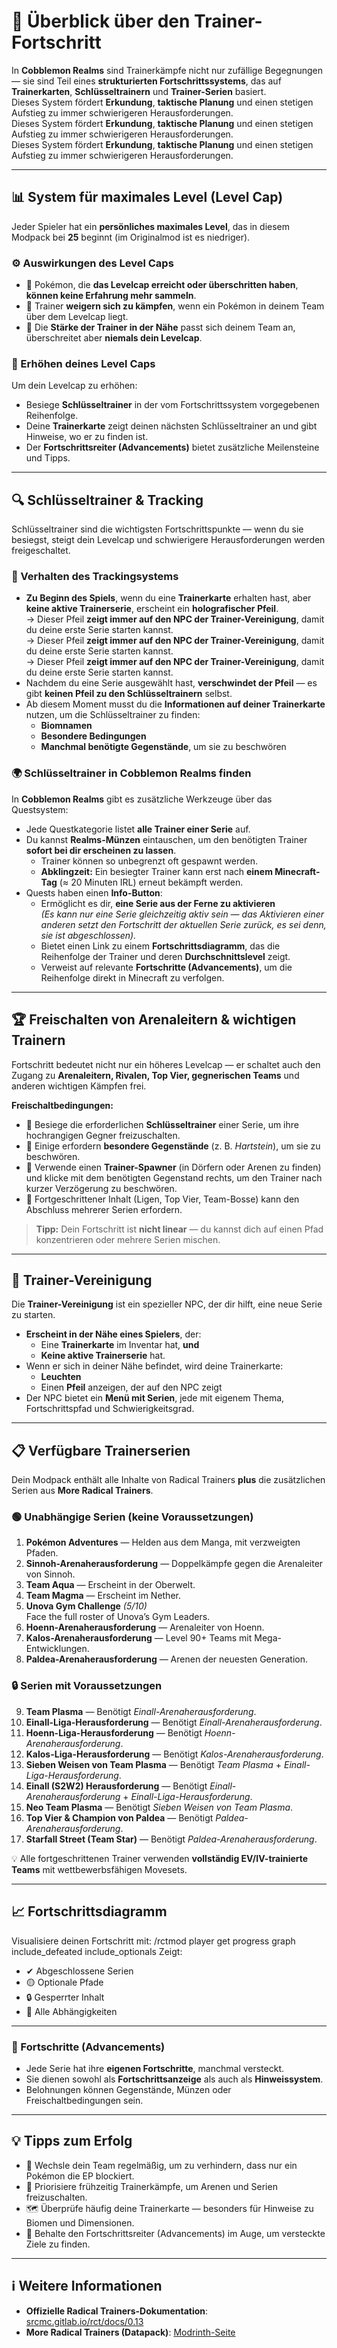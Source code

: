 # 🧗 Überblick über den Trainer-Fortschritt

In **Cobblemon Realms** sind Trainerkämpfe nicht nur zufällige Begegnungen — sie sind Teil eines **strukturierten Fortschrittssystems**, das auf **Trainerkarten**, **Schlüsseltrainern** und **Trainer-Serien** basiert.\
Dieses System fördert **Erkundung**, **taktische Planung** und einen stetigen Aufstieg zu immer schwierigeren Herausforderungen.\
Dieses System fördert **Erkundung**, **taktische Planung** und einen stetigen Aufstieg zu immer schwierigeren Herausforderungen.\
Dieses System fördert **Erkundung**, **taktische Planung** und einen stetigen Aufstieg zu immer schwierigeren Herausforderungen.

---

## 📊 System für maximales Level (Level Cap)

Jeder Spieler hat ein **persönliches maximales Level**, das in diesem Modpack bei **25** beginnt (im Originalmod ist es niedriger).

### ⚙️ Auswirkungen des Level Caps

- 🛑 Pokémon, die **das Levelcap erreicht oder überschritten haben**, **können keine Erfahrung mehr sammeln**.
- 🚫 Trainer **weigern sich zu kämpfen**, wenn ein Pokémon in deinem Team über dem Levelcap liegt.
- 🎯 Die **Stärke der Trainer in der Nähe** passt sich deinem Team an, überschreitet aber **niemals dein Levelcap**.

### 🧭 Erhöhen deines Level Caps

Um dein Levelcap zu erhöhen:

- Besiege **Schlüsseltrainer** in der vom Fortschrittssystem vorgegebenen Reihenfolge.
- Deine **Trainerkarte** zeigt deinen nächsten Schlüsseltrainer an und gibt Hinweise, wo er zu finden ist.
- Der **Fortschrittsreiter (Advancements)** bietet zusätzliche Meilensteine und Tipps.

---

## 🔍 Schlüsseltrainer & Tracking

Schlüsseltrainer sind die wichtigsten Fortschrittspunkte — wenn du sie besiegst, steigt dein Levelcap und schwierigere Herausforderungen werden freigeschaltet.

### 🧭 Verhalten des Trackingsystems

- **Zu Beginn des Spiels**, wenn du eine **Trainerkarte** erhalten hast, aber **keine aktive Trainerserie**, erscheint ein **holografischer Pfeil**.\
  → Dieser Pfeil **zeigt immer auf den NPC der Trainer-Vereinigung**, damit du deine erste Serie starten kannst.\
  → Dieser Pfeil **zeigt immer auf den NPC der Trainer-Vereinigung**, damit du deine erste Serie starten kannst.\
  → Dieser Pfeil **zeigt immer auf den NPC der Trainer-Vereinigung**, damit du deine erste Serie starten kannst.
- Nachdem du eine Serie ausgewählt hast, **verschwindet der Pfeil** — es gibt **keinen Pfeil zu den Schlüsseltrainern** selbst.
- Ab diesem Moment musst du die **Informationen auf deiner Trainerkarte** nutzen, um die Schlüsseltrainer zu finden:
  - **Biomnamen**
  - **Besondere Bedingungen**
  - **Manchmal benötigte Gegenstände**, um sie zu beschwören

### 🌍 Schlüsseltrainer in Cobblemon Realms finden

In **Cobblemon Realms** gibt es zusätzliche Werkzeuge über das Questsystem:

- Jede Questkategorie listet **alle Trainer einer Serie** auf.
- Du kannst **Realms-Münzen** eintauschen, um den benötigten Trainer **sofort bei dir erscheinen zu lassen**.
  - Trainer können so unbegrenzt oft gespawnt werden.
  - **Abklingzeit:** Ein besiegter Trainer kann erst nach **einem Minecraft-Tag** (≈ 20 Minuten IRL) erneut bekämpft werden.
- Quests haben einen **Info-Button**:
  - Ermöglicht es dir, **eine Serie aus der Ferne zu aktivieren**\
    _(Es kann nur eine Serie gleichzeitig aktiv sein — das Aktivieren einer anderen setzt den Fortschritt der aktuellen Serie zurück, es sei denn, sie ist abgeschlossen)._
  - Bietet einen Link zu einem **Fortschrittsdiagramm**, das die Reihenfolge der Trainer und deren **Durchschnittslevel** zeigt.
  - Verweist auf relevante **Fortschritte (Advancements)**, um die Reihenfolge direkt in Minecraft zu verfolgen.

---

## 🏆 Freischalten von Arenaleitern & wichtigen Trainern

Fortschritt bedeutet nicht nur ein höheres Levelcap — er schaltet auch den Zugang zu **Arenaleitern, Rivalen, Top Vier, gegnerischen Teams** und anderen wichtigen Kämpfen frei.

**Freischaltbedingungen:**

- 🥇 Besiege die erforderlichen **Schlüsseltrainer** einer Serie, um ihre hochrangigen Gegner freizuschalten.
- 💠 Einige erfordern **besondere Gegenstände** (z. B. _Hartstein_), um sie zu beschwören.
- 🧱 Verwende einen **Trainer-Spawner** (in Dörfern oder Arenen zu finden) und klicke mit dem benötigten Gegenstand rechts, um den Trainer nach kurzer Verzögerung zu beschwören.
- 🧩 Fortgeschrittener Inhalt (Ligen, Top Vier, Team-Bosse) kann den Abschluss mehrerer Serien erfordern.

> **Tipp:** Dein Fortschritt ist **nicht linear** — du kannst dich auf einen Pfad konzentrieren oder mehrere Serien mischen.

---

## 🤝 Trainer-Vereinigung

Die **Trainer-Vereinigung** ist ein spezieller NPC, der dir hilft, eine neue Serie zu starten.

- **Erscheint in der Nähe eines Spielers**, der:
  - Eine **Trainerkarte** im Inventar hat, **und**
  - **Keine aktive Trainerserie** hat.
- Wenn er sich in deiner Nähe befindet, wird deine Trainerkarte:
  - **Leuchten**
  - Einen **Pfeil** anzeigen, der auf den NPC zeigt
- Der NPC bietet ein **Menü mit Serien**, jede mit eigenem Thema, Fortschrittspfad und Schwierigkeitsgrad.

---

## 📋 Verfügbare Trainerserien

Dein Modpack enthält alle Inhalte von Radical Trainers **plus** die zusätzlichen Serien aus **More Radical Trainers**.

### 🟢 Unabhängige Serien (keine Voraussetzungen)

1. **Pokémon Adventures** — Helden aus dem Manga, mit verzweigten Pfaden.
2. **Sinnoh-Arenaherausforderung** — Doppelkämpfe gegen die Arenaleiter von Sinnoh.
3. **Team Aqua** — Erscheint in der Oberwelt.
4. **Team Magma** — Erscheint im Nether.
5. **Unova Gym Challenge** _(5/10)_\
   Face the full roster of Unova’s Gym Leaders.
6. **Hoenn-Arenaherausforderung** — Arenaleiter von Hoenn.
7. **Kalos-Arenaherausforderung** — Level 90+ Teams mit Mega-Entwicklungen.
8. **Paldea-Arenaherausforderung** — Arenen der neuesten Generation.

### 🔒 Serien mit Voraussetzungen

9. **Team Plasma** — Benötigt _Einall-Arenaherausforderung_.
10. **Einall-Liga-Herausforderung** — Benötigt _Einall-Arenaherausforderung_.
11. **Hoenn-Liga-Herausforderung** — Benötigt _Hoenn-Arenaherausforderung_.
12. **Kalos-Liga-Herausforderung** — Benötigt _Kalos-Arenaherausforderung_.
13. **Sieben Weisen von Team Plasma** — Benötigt _Team Plasma_ + _Einall-Liga-Herausforderung_.
14. **Einall (S2W2) Herausforderung** — Benötigt _Einall-Arenaherausforderung_ + _Einall-Liga-Herausforderung_.
15. **Neo Team Plasma** — Benötigt _Sieben Weisen von Team Plasma_.
16. **Top Vier & Champion von Paldea** — Benötigt _Paldea-Arenaherausforderung_.
17. **Starfall Street (Team Star)** — Benötigt _Paldea-Arenaherausforderung_.

💡 Alle fortgeschrittenen Trainer verwenden **vollständig EV/IV-trainierte Teams** mit wettbewerbsfähigen Movesets.

---

## 📈 Fortschrittsdiagramm

Visualisiere deinen Fortschritt mit:
/rctmod player get progress <pseudo> graph include_defeated include_optionals
Zeigt:

- ✔ Abgeschlossene Serien
- 🟡 Optionale Pfade
- 🔒 Gesperrter Inhalt
- 🔁 Alle Abhängigkeiten

---

### 🎯 Fortschritte (Advancements)

- Jede Serie hat ihre **eigenen Fortschritte**, manchmal versteckt.
- Sie dienen sowohl als **Fortschrittsanzeige** als auch als **Hinweissystem**.
- Belohnungen können Gegenstände, Münzen oder Freischaltbedingungen sein.

---

## 💡 Tipps zum Erfolg

- 🧠 Wechsle dein Team regelmäßig, um zu verhindern, dass nur ein Pokémon die EP blockiert.
- 🎯 Priorisiere frühzeitig Trainerkämpfe, um Arenen und Serien freizuschalten.
- 🗺 Überprüfe häufig deine Trainerkarte — besonders für Hinweise zu Biomen und Dimensionen.
- 📖 Behalte den Fortschrittsreiter (Advancements) im Auge, um versteckte Ziele zu finden.

---

## ℹ️ Weitere Informationen

- **Offizielle Radical Trainers-Dokumentation**: [srcmc.gitlab.io/rct/docs/0.13](https://srcmc.gitlab.io/rct/docs/0.13/)
- **More Radical Trainers (Datapack)**: [Modrinth-Seite](https://modrinth.com/datapack/more-radical-trainers)


